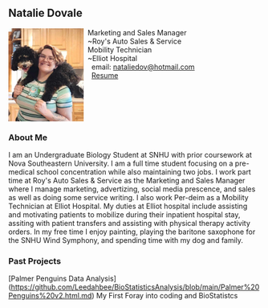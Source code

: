 ## Natalie Dovale

<img src="SiteFiles/lylahandme.jpg" align="left" width=150>&nbsp; Marketing and Sales Manager<br/>
&nbsp; ~Roy's Auto Sales & Service <br/>
&nbsp; Mobility Technician <br/>
&nbsp; ~Elliot Hospital <br/>
&nbsp; &nbsp; email: nataliedov@hotmail.com<br/>
&nbsp; &nbsp; [Resume](https://docs.google.com/document/d/14Z6EaGyPkXhglJOP3bw3A3wkWA113if3x3NgrTIWwkE/edit?usp=sharing)

<br/>
<br/>
<br/>
<br/>

### About Me
I am an Undergraduate Biology Student at SNHU with prior coursework at Nova Southeastern University. I am a full time student focusing on a pre-medical school concentration while also maintaining two jobs. I work part time at Roy's Auto Sales & Service as the Marketing and Sales Manager where I manage marketing, advertizing, social media prescence, and sales as well as doing some service writing. I also work Per-deim as a Mobility Technician at Elliot Hospital. My duties at Elliot hospital include assisting and motivating patients to mobilize during their inpatient hospital stay, assiting with patient transfers and assisting with physical therapy activity orders. In my free time I enjoy painting, playing the baritone saxophone for the SNHU Wind Symphony, and spending time with my dog and family.

### Past Projects
 [Palmer Penguins Data Analysis] (https://github.com/Leedahbee/BioStatisticsAnalysis/blob/main/Palmer%20Penguins%20v2.html.md) My First Foray into coding and BioStatistcs 

